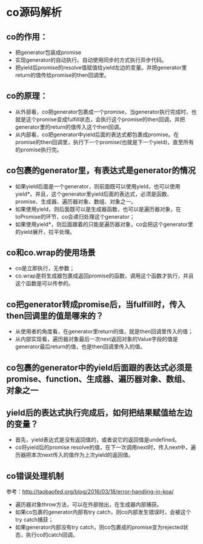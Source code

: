 # co源码解析

## co的作用：
* 把generator包装成promise
* 实现generator的自动执行。自动使用同步的方式执行异步代码。
* 把yield后promise的resolve值赋值给yield左边的变量。并把generator里return的值传给promise的then回调里。


## co的原理：
* 从外部看，co把generator包裹成一个promise，当generator执行完成时，也就是这个promise变成fulfill状态，会执行这个promise的then回调，并把generator里的return的值传入这个then回调。
* 从内部看，co把generator中yield后面的表达式都包裹成promise。在promise的then回调里，执行下一个promise(也就是下一个yield)，直至所有的promise执行完。


## co包裹的generator里，有表达式是generator的情况
* 如果yield后面是一个generator，则前面既可以使用yield，也可以使用yield*。并且，这个generator里yield后面的表达式，必须是函数、promise、生成器、遍历器对象、数组、对象之一。
* 如果使用yield，则后面既可以是生成器函数，也可以是遍历器对象，在toPromise的环节，co会递归处理这个generator；
* 如果使用yield*，则后面跟着的只能是遍历器对象，co会把这个generator里的yield展开，拉平处理。


## co和co.wrap的使用场景
* co是立即执行，无参数；
* co.wrap是将生成器包裹成返回promise的函数，调用这个函数才执行，并且这个函数是可以传参的。


## co把generator转成promise后，当fulfill时，传入then回调里的值是哪来的？
* 从使用者的角度看，在generator里return的值，就是then回调里传入的值；
* 从内部实现看，遍历器对象最后一次next返回对象的Value字段的值是generator最后return的值，也是then回调里传入的值。


## co包裹的generator中的yield后面跟的表达式必须是promise、function、生成器、遍历器对象、数组、对象之一


## yield后的表达式执行完成后，如何把结果赋值给左边的变量？
* 首先，yield表达式是没有返回值的，或者说它的返回值是undefined。
* co将yield后的promise resolve的值，在下一次调用next时，传入next中，遍历器把本次next传入的值作为上次yield的返回值。


## co错误处理机制
参考：http://taobaofed.org/blog/2016/03/18/error-handling-in-koa/
* 遍历器对象throw方法，可以在外部抛出，在生成器内部捕获。
* 如果co包裹的generator内部有try catch，则co内部发生错误时，会被这个try catch捕获；
* 如果generator内部没有try catch，则co包裹成的promise变为rejected状态，执行co的catch回调。
